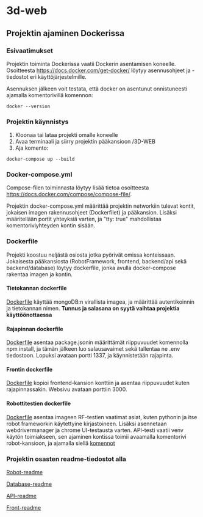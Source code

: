 # 3d-web

## Projektin ajaminen Dockerissa

### Esivaatimukset

Projektin toiminta Dockerissa vaatii Dockerin asentamisen koneelle. Osoitteesta https://docs.docker.com/get-docker/ löytyy asennusohjeet ja -tiedostot eri käyttöjärjestelmille.

Asennuksen jälkeen voit testata, että docker on asentunut onnistuneesti ajamalla komentorivillä komennon:

```
docker --version
```

### Projektin käynnistys

1. Kloonaa tai lataa projekti omalle koneelle
2. Avaa terminaali ja siirry projektin pääkansioon /3D-WEB
3. Aja komento:
```
docker-compose up --build
```
### Docker-compose.yml

Compose-filen toiminnasta löytyy lisää tietoa osoitteesta https://docs.docker.com/compose/compose-file/.

Projektin docker-compose.yml määrittää projektin networkiin tulevat kontit, jokaisen imagen rakennusohjeet (Dockerfilet) ja pääkansion. Lisäksi määritellään portit yhteyksiä varten, ja "tty: true" mahdollistaa komentoriviyhteyden kontin sisään.

### Dockerfile

Projekti koostuu neljästä osiosta jotka pyörivät omissa konteissaan. Jokaisesta pääkansiosta (RobotFramework, frontend, backend/api sekä backend/database) löytyy dockerfile, jonka avulla docker-compose rakentaa imagen ja kontin. 

#### Tietokannan dockerfile
[Dockerfile](https://github.com/ProjektiTiimi/3d-web/blob/main/backend/database/Dockerfile)  käyttää mongoDB:n virallista imagea, ja määrittää autentikoinnin ja tietokannan nimen. **Tunnus ja salasana on syytä vaihtaa projektia käyttöönottaessa**

#### Rajapinnan dockerfile
[Dockerfile](https://github.com/ProjektiTiimi/3d-web/blob/main/backend/api/Dockerfile) asentaa package.jsonin määrittämät riippuvuudet komennolla npm install, ja tämän jälkeen luo salausavaimet sekä tallentaa ne .env tiedostoon. Lopuksi avataan portti 1337, ja käynnistetään rajapinta. 

#### Frontin dockerfile
[Dockerfile](https://github.com/ProjektiTiimi/3d-web/blob/main/frontend/Dockerfile) kopioi frontend-kansion konttiin ja asentaa riippuvuudet kuten rajapinnassakin. Websivu avataan porttiin 3000. 

#### Robottitestien dockerfile
[Dockerfile](https://github.com/ProjektiTiimi/3d-web/blob/main/RobotFramework/Dockerfile) asentaa imageen RF-testien vaatimat asiat, kuten pythonin ja itse robot frameworkin käytettyine kirjastoineen. Lisäksi asennetaan webdrivermanager ja chrome UI-testausta varten. API-testi vaatii venv käytön toimiakseen, sen ajaminen kontissa toimii avaamalla komentorivi robot-kansioon, ja ajamalla siellä [komennot](https://github.com/ProjektiTiimi/3d-web/tree/main/RobotFramework#rajapintatestin-ajaminen-paikallisesti) 


### Projektin osasten readme-tiedostot alla

[Robot-readme](https://github.com/ProjektiTiimi/3d-web/tree/main/backend/database#readme)

[Database-readme](https://github.com/ProjektiTiimi/3d-web/tree/main/backend/database#readme)

[API-readme](https://github.com/ProjektiTiimi/3d-web/tree/main/backend/api#readme)

[Front-readme](https://github.com/ProjektiTiimi/3d-web/tree/main/frontend#readme)

###
